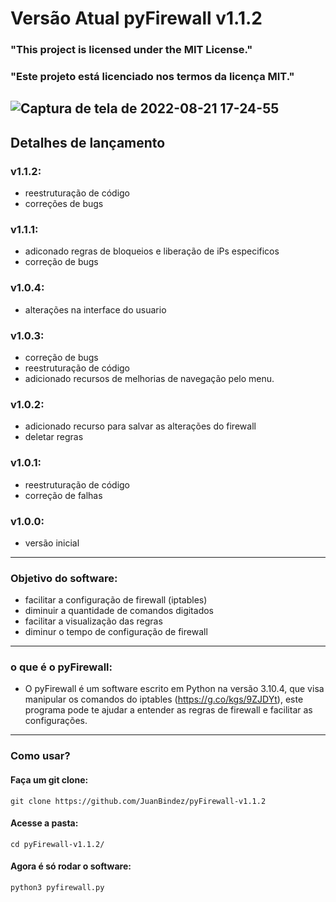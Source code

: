 # Versão Atual pyFirewall v1.1.2

### "This project is licensed under the MIT License."

### "Este projeto está licenciado nos termos da licença MIT."

![Captura de tela de 2022-08-21 17-24-55](https://user-images.githubusercontent.com/79322362/185809514-46d969e8-f18e-4bfb-9c79-547595f40dfe.png)
----------

##                           Detalhes de lançamento

### v1.1.2:

- reestruturação de código
- correções de bugs

### v1.1.1:

- adiconado regras de bloqueios e liberação de iPs especificos
- correção de bugs

### v1.0.4:

- alterações na interface do usuario

### v1.0.3:

- correção de bugs
- reestruturação de código
- adicionado recursos de melhorias de navegação pelo menu.

### v1.0.2:

- adicionado recurso para salvar as alterações do firewall
- deletar regras

### v1.0.1:

- reestruturação de código 
- correção de falhas

### v1.0.0:

- versão inicial 
----------
### Objetivo do software:

- facilitar a configuração de firewall (iptables)
- diminuir a quantidade de comandos digitados
- facilitar a visualização das regras
- diminur o tempo de configuração de firewall
----------
### o que é o pyFirewall:

- O pyFirewall é um software escrito em Python na versão 3.10.4, que visa manipular os comandos do iptables (https://g.co/kgs/9ZJDYt), este programa pode te  ajudar a entender as regras de firewall e facilitar as configurações.
----------
### Como usar?

#### Faça um git clone:

    git clone https://github.com/JuanBindez/pyFirewall-v1.1.2
    
#### Acesse a pasta:

    cd pyFirewall-v1.1.2/
#### Agora é só rodar o software:

    python3 pyfirewall.py
